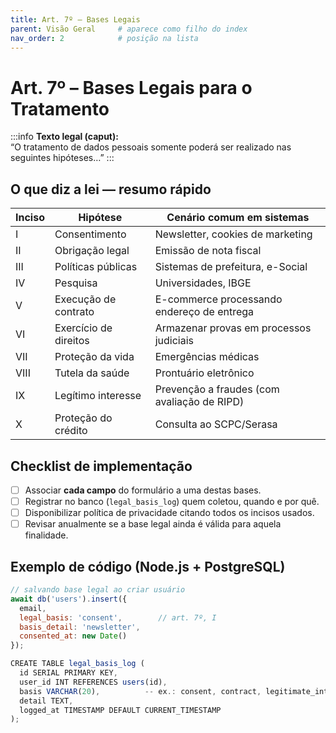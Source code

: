 ```yaml
---
title: Art. 7º – Bases Legais
parent: Visão Geral     # aparece como filho do index
nav_order: 2            # posição na lista
---
```


# Art. 7º – Bases Legais para o Tratamento

:::info
**Texto legal (caput):**  
“O tratamento de dados pessoais somente poderá ser realizado nas seguintes hipóteses…”
:::

## O que diz a lei — resumo rápido

| Inciso | Hipótese | Cenário comum em sistemas |
| ------ | -------- | ------------------------- |
| I | Consentimento | Newsletter, cookies de marketing |
| II | Obrigação legal | Emissão de nota fiscal |
| III | Políticas públicas | Sistemas de prefeitura, e-Social |
| IV | Pesquisa | Universidades, IBGE |
| V | Execução de contrato | E-commerce processando endereço de entrega |
| VI | Exercício de direitos | Armazenar provas em processos judiciais |
| VII | Proteção da vida | Emergências médicas |
| VIII | Tutela da saúde | Prontuário eletrônico |
| IX | Legítimo interesse | Prevenção a fraudes (com avaliação de RIPD) |
| X | Proteção do crédito | Consulta ao SCPC/Serasa |

## Checklist de implementação

- [ ] Associar **cada campo** do formulário a uma destas bases.  
- [ ] Registrar no banco (`legal_basis_log`) quem coletou, quando e por quê.  
- [ ] Disponibilizar política de privacidade citando todos os incisos usados.  
- [ ] Revisar anualmente se a base legal ainda é válida para aquela finalidade.

## Exemplo de código (Node.js + PostgreSQL)

```js
// salvando base legal ao criar usuário
await db('users').insert({
  email,
  legal_basis: 'consent',        // art. 7º, I
  basis_detail: 'newsletter',
  consented_at: new Date()
});

CREATE TABLE legal_basis_log (
  id SERIAL PRIMARY KEY,
  user_id INT REFERENCES users(id),
  basis VARCHAR(20),          -- ex.: consent, contract, legitimate_interest
  detail TEXT,
  logged_at TIMESTAMP DEFAULT CURRENT_TIMESTAMP
);

